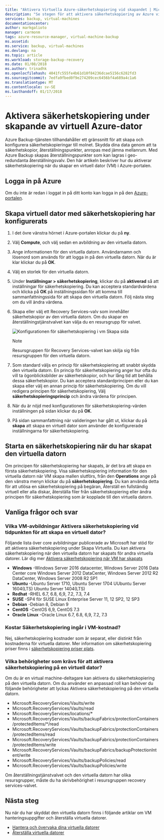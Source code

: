 ```yaml
---
title: "Aktivera Virtuella Azure-säkerhetskopiering vid skapandet | Microsoft Docs"
description: "Se stegen för att aktivera säkerhetskopiering av Azure virtuella datorer under skapandeprocessen."
services: backup, virtual-machines
documentationcenter: 
author: markgalioto
manager: carmonm
tags: azure-resource-manager, virtual-machine-backup
ms.assetid: 
ms.service: backup, virtual-machines
ms.devlang: na
ms.topic: article
ms.workload: storage-backup-recovery
ms.date: 01/08/2018
ms.author: trinadhk
ms.openlocfilehash: 4041fc555fe4b61d10f84236dcae5156c6282fd3
ms.sourcegitcommit: 7edfa9fbed0f9e274209cec6456bf4a689a4c1a6
ms.translationtype: MT
ms.contentlocale: sv-SE
ms.lasthandoff: 01/17/2018
---
```

# <a name="enable-backup-during-azure-virtual-machine-creation"></a>Aktivera säkerhetskopiering under skapande av virtuell Azure-dator 

Azure Backup-tjänsten tillhandahåller ett gränssnitt för att skapa och konfigurera säkerhetskopieringar till molnet. Skydda dina data genom att ta säkerhetskopior, återställningspunkter, anropas med jämna mellanrum. Med Azure Backup skapas återställningspunkter som kan lagras i geo-redundanta återställningsvalv. Den här artikeln beskriver hur du aktiverar säkerhetskopiering när du skapar en virtuell dator (VM) i Azure-portalen.  

## <a name="log-in-to-azure"></a>Logga in på Azure 

Om du inte är redan i loggat in på ditt konto kan logga in på den [Azure-portalen](http://portal.azure.com).
 
## <a name="create-virtual-machine-with-backup-configured"></a>Skapa virtuell dator med säkerhetskopiering har konfigurerats 

1. I det övre vänstra hörnet i Azure-portalen klickar du på **ny**. 

2. Välj **Compute**, och välj sedan en avbildning av den virtuella datorn.   

3. Ange informationen för den virtuella datorn. Användarnamn och lösenord som används för att logga in på den virtuella datorn. När du är klar klickar du på **OK**. 

4. Välj en storlek för den virtuella datorn.  

5. Under **Inställningar > säkerhetskopiering**, klickar du på **aktiverad** så att inställningar för säkerhetskopiering. Du kan acceptera standardvärdena och klicka på **OK** på inställningssidan för att komma till sammanfattningssida för att skapa den virtuella datorn. Följ nästa steg om du vill ändra värdena.  

6. Skapa eller välj ett Recovery Services-valv som innehåller säkerhetskopior av den virtuella datorn. Om du skapar en återställningstjänstvalvet kan välja du en resursgrupp för valvet.  

    ![Konfigurationen för säkerhetskopiering i vm Skapa sida](./media/backup-during-vm-creation/create-vm-backup-config.png) 

    > [!NOTE] 
    > Resursgruppen för Recovery Services-valvet kan skilja sig från resursgruppen för den virtuella datorn.  
    > 
    > 

7. Som standard väljs en princip för säkerhetskopiering att snabbt skydda den virtuella datorn. En princip för säkerhetskopiering anger hur ofta du vill ta ögonblicksbilder av säkerhetskopior, och hur lång tid att behålla dessa säkerhetskopior. Du kan acceptera standardprincipen eller du kan skapa eller välj en annan princip för säkerhetskopiering. Om du vill redigera principen för säkerhetskopiering, Välj **säkerhetskopieringsprincip** och ändra värdena för principen.  

8. När du är nöjd med konfigurationen för säkerhetskopiering-värden inställningen på sidan klickar du på **OK**.  

9. På sidan sammanfattning när valideringen har gått ut, klickar du på **skapa** att skapa en virtuell dator som använder de konfigurerade inställningarna för säkerhetskopiering. 

## <a name="initiate-a-backup-after-creating-the-vm"></a>Starta en säkerhetskopiering när du har skapat den virtuella datorn 

Om principen för säkerhetskopiering har skapats, är det bra att skapa en första säkerhetskopiering. Visa säkerhetskopiering information för den virtuella datorn när VM skapa mallen slutförs, från den **Operations** ange på den vänstra menyn klickar du på **säkerhetskopiering**. Du kan använda detta för att utlösa en säkerhetskopiering på begäran, Återställ en fullständig virtuell eller alla diskar, återställa filer från säkerhetskopiering eller ändra principen för säkerhetskopiering som är kopplade till den virtuella datorn.  

## <a name="frequently-asked-questions"></a>Vanliga frågor och svar 

### <a name="which-vm-images-enable-backup-at-the-time-of-vm-creation"></a>Vilka VM-avbildningar Aktivera säkerhetskopiering vid tidpunkten för att skapa en virtuell dator? 

Följande lista över core avbildningar publicerade av Microsoft har stöd för att aktivera säkerhetskopiering under Skapa Virtuella. Du kan aktivera säkerhetskopiering när den virtuella datorn har skapats för andra virtuella datorer. Lär dig mer [Aktivera säkerhetskopiering när VM har skapats](quick-backup-vm-portal.md) 

- **Windows** -Windows Server 2016 datacenter, Windows Server 2016 Data Center core Windows Server 2012 DataCenter, Windows Server 2012 R2 DataCenter, Windows Server 2008 R2 SP1 
- **Ubuntu** -Ubuntu Server 1710, Ubuntu Server 1704 UUbuntu Server 1604(LTS) Ubuntu Server 1404(LTS) 
- **Redhat** -RHEL 6.7, 6.8, 6,9, 7.2, 7.3, 7.4 
- **SUSE** -SP4 för SUSE Linux Enterprise Server 11, 12 SP2, 12 SP3 
- **Debian** -Debian 8, Debian 9 
- **CentOS** -CentOS 6,9, CentOS 7.3 
- **Oracle Linux** -Oracle Linux 6.7, 6.8, 6,9, 7.2, 7.3 
 
### <a name="is-backup-cost-included-in-the-vm-cost"></a>Kostar Säkerhetskopiering ingår i VM-kostnad? 

Nej, säkerhetskopiering kostnader som är separat, eller distinkt från kostnaderna för virtuella datorer. Mer information om säkerhetskopiering priser finns i [säkerhetskopiering priser plats](https://azure.microsoft.com/pricing/details/backup/).
 
### <a name="which-permissions-are-required-to-enable-backup-on-a-vm"></a>Vilka behörigheter som krävs för att aktivera säkerhetskopiering på en virtuell dator? 

Om du är en virtual machine-deltagare kan aktivera du säkerhetskopiering på den virtuella datorn. Om du använder en anpassad roll kan behöver du följande behörigheter att lyckas Aktivera säkerhetskopiering på den virtuella datorn. 

- Microsoft.RecoveryServices/Vaults/write 
- Microsoft.RecoveryServices/Vaults/read 
- Microsoft.RecoveryServices/locations/* 
- Microsoft.RecoveryServices/Vaults/backupFabrics/protectionContainers/protectedItems/*/read 
- Microsoft.RecoveryServices/Vaults/backupFabrics/protectionContainers/protectedItems/read 
- Microsoft.RecoveryServices/Vaults/backupFabrics/protectionContainers/protectedItems/write 
- Microsoft.RecoveryServices/Vaults/backupFabrics/backupProtectionIntent/write 
- Microsoft.RecoveryServices/Vaults/backupPolicies/read 
- Microsoft.RecoveryServices/Vaults/backupPolicies/write 
 
Om återställningstjänstvalvet och den virtuella datorn har olika resursgrupper, måste du ha skrivbehörighet i resursgruppen recovery services-valvet.  

## <a name="next-steps"></a>Nästa steg 

Nu när du har skyddat den virtuella datorn finns i följande artiklar om VM hanteringsuppgifter och återställa virtuella datorer. 

- [Hantera och övervaka dina virtuella datorer](backup-azure-manage-vms.md) 
- [Återställa virtuella datorer](backup-azure-arm-restore-vms.md) 
